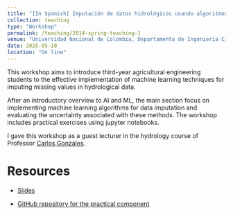 ```yaml
---
title: "[In Spanish] Imputación de datos hidrológicos usando algoritmos de Machine Learning"
collection: teaching
type: "Workshop"
permalink: /teaching/2014-spring-teaching-1
venue: "Universidad Nacional de Colombia, Departamento de Ingeniería Civil y Agricola"
date: 2025-05-10
location: "On line"
---
```


This workshop aims to introduce third-year agricultural engineering students to the effective implementation of machine learning techniques for imputing missing values in hydrological data.

After an introductory overview to AI and ML, the main section focus on implementing machine learning algorithms for data imputation and evaluating the uncertainty associated with these methods. The workshop includes practical exercises using jupyter notebooks.

I gave this workshop as a guest lecturer in the hydrology course of Professor [Carlos Gonzales](https://www.researchgate.net/profile/Carlos-Gonzalez-Murillo).


Resources
======= 
* [Slides](http://julagu.github.io/files/imputation_hidrology.pdf)

* [GitHub repository for the practical component](https://github.com/JulAgu/ML_data_imputation)
